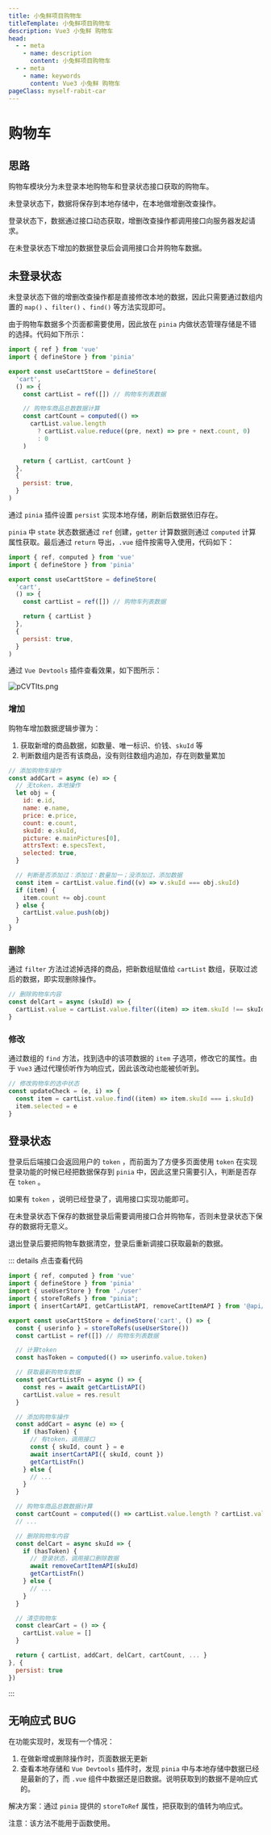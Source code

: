 ```yaml
---
title: 小兔鲜项目购物车
titleTemplate: 小兔鲜项目购物车
description: Vue3 小兔鲜 购物车
head:
  - - meta
    - name: description
      content: 小兔鲜项目购物车
  - - meta
    - name: keywords
      content: Vue3 小兔鲜 购物车
pageClass: myself-rabit-car
---
```


# 购物车

## 思路

购物车模块分为未登录本地购物车和登录状态接口获取的购物车。

未登录状态下，数据将保存到本地存储中，在本地做增删改查操作。

登录状态下，数据通过接口动态获取，增删改查操作都调用接口向服务器发起请求。

在未登录状态下增加的数据登录后会调用接口合并购物车数据。

## 未登录状态

未登录状态下做的增删改查操作都是直接修改本地的数据，因此只需要通过数组内置的 `map()` 、`filter()` 、`find()` 等方法实现即可。

由于购物车数据多个页面都需要使用，因此放在 `pinia` 内做状态管理存储是不错的选择。代码如下所示：

```js
import { ref } from 'vue'
import { defineStore } from 'pinia'

export const useCarttStore = defineStore(
  'cart',
  () => {
    const cartList = ref([]) // 购物车列表数据

    // 购物车商品总数数据计算
    const cartCount = computed(() =>
      cartList.value.length
        ? cartList.value.reduce((pre, next) => pre + next.count, 0)
        : 0
    )

    return { cartList, cartCount }
  },
  {
    persist: true,
  }
)
```

通过 `pinia` 插件设置 `persist` 实现本地存储，刷新后数据依旧存在。

`pinia` 中 `state` 状态数据通过 `ref` 创建，`getter` 计算数据则通过 `computed` 计算属性获取。最后通过 `return` 导出，`.vue` 组件按需导入使用，代码如下：

```js
import { ref, computed } from 'vue'
import { defineStore } from 'pinia'

export const useCarttStore = defineStore(
  'cart',
  () => {
    const cartList = ref([]) // 购物车列表数据

    return { cartList }
  },
  {
    persist: true,
  }
)
```

通过 `Vue Devtools` 插件查看效果，如下图所示：

![pCVTIts.png](https://s1.ax1x.com/2023/06/11/pCVTIts.png)

### 增加

购物车增加数据逻辑步骤为：

1. 获取新增的商品数据，如数量、唯一标识、价钱、`skuId` 等
2. 判断数组内是否有该商品，没有则往数组内追加，存在则数量累加

```js
// 添加购物车操作
const addCart = async (e) => {
  // 无token，本地操作
  let obj = {
    id: e.id,
    name: e.name,
    price: e.price,
    count: e.count,
    skuId: e.skuId,
    picture: e.mainPictures[0],
    attrsText: e.specsText,
    selected: true,
  }

  // 判断是否添加过：添加过：数量加一；没添加过，添加数据
  const item = cartList.value.find((v) => v.skuId === obj.skuId)
  if (item) {
    item.count += obj.count
  } else {
    cartList.value.push(obj)
  }
}
```

### 删除

通过 `filter` 方法过滤掉选择的商品，把新数组赋值给 `cartList` 数组，获取过滤后的数据，即实现删除操作。

```js
// 删除购物车内容
const delCart = async (skuId) => {
  cartList.value = cartList.value.filter((item) => item.skuId !== skuId)
}
```

### 修改

通过数组的 `find` 方法，找到选中的该项数据的 `item` 子选项，修改它的属性。由于 `Vue3` 通过代理侦听作为响应式，因此该改动也能被侦听到。

```js
// 修改购物车的选中状态
const updateCheck = (e, i) => {
  const item = cartList.value.find((item) => item.skuId === i.skuId)
  item.selected = e
}
```

## 登录状态

登录后后端接口会返回用户的 `token` ，而前面为了方便多页面使用 `token` 在实现登录功能的时候已经把数据保存到 `pinia` 中，因此这里只需要引入，判断是否存在 `token` 。

如果有 `token` ，说明已经登录了，调用接口实现功能即可。

在未登录状态下保存的数据登录后需要调用接口合并购物车，否则未登录状态下保存的数据将无意义。

退出登录后要把购物车数据清空，登录后重新调接口获取最新的数据。

::: details 点击查看代码

```js
import { ref, computed } from 'vue'
import { defineStore } from 'pinia'
import { useUserStore } from './user'
import { storeToRefs } from "pinia";
import { insertCartAPI, getCartListAPI, removeCartItemAPI } from '@api/cart'

export const useCarttStore = defineStore('cart', () => {
  const { userinfo } = storeToRefs(useUserStore())
  const cartList = ref([]) // 购物车列表数据

  // 计算token
  const hasToken = computed(() => userinfo.value.token)

  // 获取最新购物车数据
  const getCartListFn = async () => {
    const res = await getCartListAPI()
    cartList.value = res.result
  }

  // 添加购物车操作
  const addCart = async (e) => {
    if (hasToken) {
      // 有token，调用接口
      const { skuId, count } = e
      await insertCartAPI({ skuId, count })
      getCartListFn()
    } else {
      // ...
    }
  }

  // 购物车商品总数数据计算
  const cartCount = computed(() => cartList.value.length ? cartList.value.reduce((pre, next) => pre + next.count, 0) : 0)
  // ...

  // 删除购物车内容
  const delCart = async skuId => {
    if (hasToken) {
      // 登录状态，调用接口删除数据
      await removeCartItemAPI(skuId)
      getCartListFn()
    } else {
      // ...
    }
  }

  // 清空购物车
  const clearCart = () => {
    cartList.value = []
  }

  return { cartList, addCart, delCart, cartCount, ... }
}, {
  persist: true
})
```

:::

## 无响应式 BUG

在功能实现时，发现有一个情况：

1. 在做新增或删除操作时，页面数据无更新
2. 查看本地存储和 `Vue Devtools` 插件时，发现 `pinia` 中与本地存储中数据已经是最新的了，而 `.vue` 组件中数据还是旧数据。说明获取到的数据不是响应式的。

解决方案：通过 `pinia` 提供的 `storeToRef` 属性，把获取到的值转为响应式。

注意：该方法不能用于函数使用。
